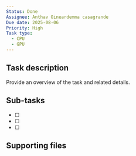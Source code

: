 ```yaml
---
Status: Done
Assignee: Anthav Oineardemma casagrande
Due date: 2025-08-06
Priority: High
Task type:
  - CPU
  - GPU
---
```

## Task description
Provide an overview of the task and related details.
  
## Sub-tasks
- [ ]
- [ ]
- [ ]
  
## Supporting files
[](https://www.notion.soundefined)
[](https://www.notion.soundefined)
[](https://www.notion.soundefined)